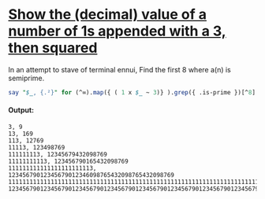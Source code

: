 [1]: https://rosettacode.org/wiki/Show_the_(decimal)_value_of_a_number_of_1s_appended_with_a_3,_then_squared

# [Show the (decimal) value of a number of 1s appended with a 3, then squared][1]

In an attempt to stave of terminal ennui, Find the first 8 where a(n) is semiprime.

```perl
say "$_, {.²}" for (^∞).map({ ( 1 x $_ ~ 3)} ).grep({ .is-prime })[^8]
```

#### Output:
```
3, 9
13, 169
113, 12769
11113, 123498769
111111113, 12345679432098769
11111111113, 123456790165432098769
111111111111111111111113, 12345679012345679012346098765432098765432098769
111111111111111111111111111111111111111111111111111111111111111111111111111111111113, 12345679012345679012345679012345679012345679012345679012345679012345679012345679012765432098765432098765432098765432098765432098765432098765432098765432098765432098769
```
